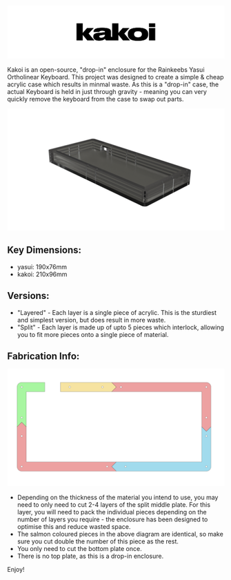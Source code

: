 ![Kakoi Logo](images/kakoi_logo.png)

Kakoi is an open-source, "drop-in" enclosure for the Rainkeebs Yasui Ortholinear Keyboard. This project was designed to create a simple & cheap acrylic case which results in minmal waste. As this is a "drop-in" case, the actual Keyboard is held in just through gravity - meaning you can very quickly remove the keyboard from the case to swap out parts.

![Kakoi Render](images/render.png)

## Key Dimensions:
- yasui: 190x76mm
- kakoi: 210x96mm

## Versions:
- "Layered" - Each layer is a single piece of acrylic. This is the sturdiest and simplest version, but does result in more waste.
- "Split" - Each layer is made up of upto 5 pieces which interlock, allowing you to fit more pieces onto a single piece of material.

## Fabrication Info:
![Kakoi Pieces](images/layout_diagram.png)
- Depending on the thickness of the material you intend to use, you may need to only need to cut 2-4 layers of the split middle plate. For this layer, you will need to pack the individual pieces depending on the number of layers you require - the enclosure has been designed to optimise this and reduce wasted space.
- The salmon coloured pieces in the above diagram are identical, so make sure you cut double the number of this piece as the rest.
- You only need to cut the bottom plate once.
- There is no top plate, as this is a drop-in enclosure.

Enjoy!